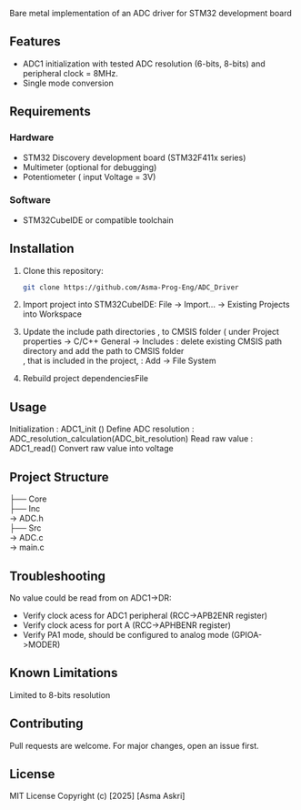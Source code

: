 Bare metal implementation  of an ADC driver for STM32 development board 
## Features
- ADC1 initialization with tested ADC resolution (6-bits, 8-bits) and peripheral clock = 8MHz.
- Single mode conversion
## Requirements
### Hardware
- STM32 Discovery development board (STM32F411x series)
- Multimeter (optional for debugging)
- Potentiometer ( input Voltage = 3V)
### Software
- STM32CubeIDE or compatible toolchain
## Installation
1. Clone this repository:
   ```bash
   git clone https://github.com/Asma-Prog-Eng/ADC_Driver
   
2. Import project into STM32CubeIDE:
File → Import... → Existing Projects into Workspace

3. Update the include path directories ,  to CMSIS folder ( under Project properties -> C/C++ General -> Includes : delete existing CMSIS path directory and  add the path to CMSIS folder <br />,
   that is included in the project, : Add -> File System <br />

4. Rebuild project dependenciesFile 

## Usage
Initialization : ADC1_init () 
Define ADC resolution : ADC_resolution_calculation(ADC_bit_resolution)
Read raw value : ADC1_read()
Convert raw value into voltage

## Project Structure

├── Core<br />
├── Inc<br />  → ADC.h <br />
├── Src<br /> → ADC.c<br /> → main.c

## Troubleshooting

No value could be read from on ADC1->DR:
- Verify clock acess for ADC1 peripheral (RCC->APB2ENR register)
- Verify clock acess for port A (RCC->APHBENR register)
- Verify PA1 mode, should be configured to analog mode (GPIOA->MODER)

## Known Limitations
Limited to 8-bits resolution

## Contributing
Pull requests are welcome. For major changes, open an issue first.

## License
MIT License
Copyright (c) [2025] [Asma Askri]
